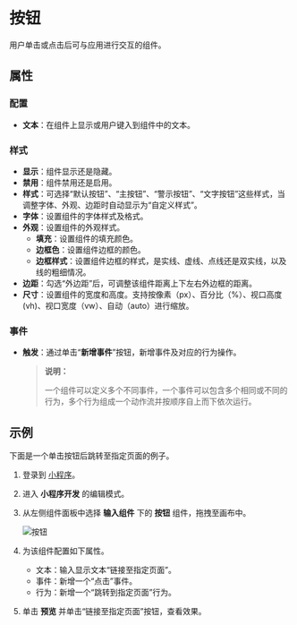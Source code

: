 # 按钮

用户单击或点击后可与应用进行交互的组件。

## 属性

### 配置

- **文本**：在组件上显示或用户键入到组件中的文本。

### 样式

- **显示**：组件显示还是隐藏。
- **禁用**：组件禁用还是启用。
- **样式**：可选择“默认按钮”、“主按钮”、“警示按钮”、“文字按钮”这些样式，当调整字体、外观、边距时自动显示为“自定义样式”。
- **字体**：设置组件的字体样式及格式。
- **外观**：设置组件的外观样式。
  - **填充**：设置组件的填充颜色。
  - **边框色**：设置组件边框的颜色。
  - **边框样式**：设置组件边框的样式，是实线、虚线、点线还是双实线，以及线的粗细情况。
- **边距**：勾选“外边距”后，可调整该组件距离上下左右外边框的距离。
- **尺寸**：设置组件的宽度和高度。支持按像素（px）、百分比（%）、视口高度(vh)、视口宽度（vw）、自动（auto）进行缩放。

### 事件

- **触发**：通过单击“**新增事件**”按钮，新增事件及对应的行为操作。

  > **说明：**
  >
  > 一个组件可以定义多个不同事件，一个事件可以包含多个相同或不同的行为，多个行为组成一个动作流并按顺序自上而下依次运行。

## 示例

下面是一个单击按钮后跳转至指定页面的例子。

1. 登录到 [小程序](https://apps.encoo.com/)。
2. 进入 **小程序开发** 的编辑模式。
3. 从左侧组件面板中选择 **输入组件** 下的 **按钮** 组件，拖拽至画布中。

    ![按钮](https://docimages.blob.core.chinacloudapi.cn/images/Kris/Apps/button20210128.png)

4. 为该组件配置如下属性。

    - 文本：输入显示文本“链接至指定页面”。
    - 事件：新增一个“点击”事件。
    - 行为：新增一个“跳转到指定页面”行为。

5. 单击 **预览** 并单击“链接至指定页面”按钮，查看效果。
